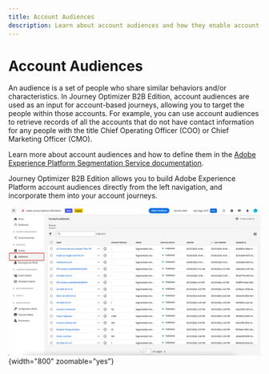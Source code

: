 ```yaml
---
title: Account Audiences
description: Learn about account audiences and how they enable account-based journeys.
---
```


# Account Audiences

An audience is a set of people who share similar behaviors and/or characteristics. In Journey Optimizer B2B Edition, account audiences are used as an input for account-based journeys, allowing you to target the people within those accounts. For example, you can use account audiences to retrieve records of all the accounts that do not have contact information for any people with the title Chief Operating Officer (COO) or Chief Marketing Officer (CMO).

Learn more about account audiences and how to define them in the [Adobe Experience Platform Segmentation Service documentation](https://experienceleague.adobe.com/en/docs/experience-platform/segmentation/ui/account-audiences).

Journey Optimizer B2B Edition allows you to build Adobe Experience Platform account audiences directly from the left navigation, and incorporate them into your account journeys.

![Access account audiences](./assets/account-audiences-browse.png){width="800" zoomable="yes"}
